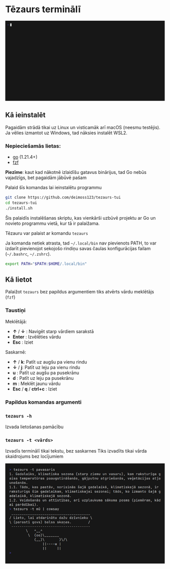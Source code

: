 # Tēzaurs terminālī

![piemērs](/assets/piemers.gif)

## Kā ieinstalēt

Pagaidām strādā tikai uz Linux un visticamāk arī macOS (neesmu testējis).
Ja vēlies izmantot uz Windows, tad nāksies instalēt WSL2.

### Nepieciešamās lietas:
- [go](https://go.dev/doc/install) (1.21.4+)
- [fzf](https://github.com/junegunn/fzf)

**Piezīme**: kaut kad nākotnē izlaidīšu gatavus binārijus, tad Go nebūs vajadzīgs, bet pagaidām jābūvē pašam

Palaid šīs komandas lai ieinstalētu programmu
```sh
git clone https://github.com/deimoss123/tezaurs-tui
cd tezaurs-tui
./install.sh
```

Šis palaidīs instalēšanas skriptu, kas vienkārši uzbūvē projektu ar Go un novieto programmu vietā, kur tā ir palaižama.

Tēzauru var palaist ar komandu `tezaurs` 

Ja komanda netiek atrasta, tad `~/.local/bin` nav pievienots PATH, 
to var izdarīt pievienojot sekojošo rindiņu savas čaulas konfigurācijas failam (`~/.bashrc`, `~/.zshrc`).

```sh
export PATH="$PATH:$HOME/.local/bin"
```

## Kā lietot

Palaižot `tezaurs` bez papildus argumentiem tiks atvērts vārdu meklētājs (`fzf`)

### Taustiņi

Meklētājā:
- **↑** / **↓** : Navigēt starp vārdiem sarakstā
- **Enter** : Izvēlēties vārdu
- **Esc** : Iziet

Saskarnē:
- **↑** / **k**: Patīt uz augšu pa vienu rindu
- **↓** / **j**: Patīt uz leju pa vienu rindu
- **u** : Patīt uz augšu pa pusekrānu
- **d** : Patīt uz leju pa pusekrānu
- **m** : Meklēt jaunu vārdu
- **Esc** / **q** / **ctrl+c** : Iziet

### Papildus komandas argumenti

### `tezaurs -h`

Izvada lietošanas pamācību

### `tezaurs -t <vārds>`

Izvadīs terminālī tikai tekstu, bez saskarnes
Tiks izvadīts tikai vārda skaidrojums bez locījumiem

![](/assets/piemers2.png)
